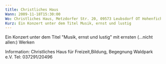 ```yaml
---
title: Christliches Haus
Wann: 2009-11-18T15:30:00
Wo: Christliches Haus, Metzdorfer Str. 20, 09573 Leubsdorf OT Hohenfichte
Kurz: Ein Konzert unter dem Titel Musik, ernst und lustig
---
```


Ein Konzert unter dem Titel "Musik, ernst und lustig" mit ernsten (...nicht allen:) Werken

Information:
Christliches Haus für Freizeit,Bildung, Begegnung Waldpark e.V.
Tel: 037291/20496